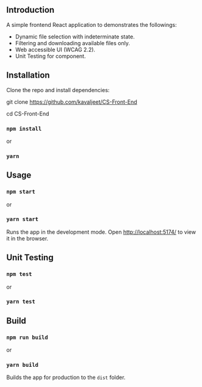 ## Introduction

A simple frontend React application to demonstrates the followings:
- Dynamic file selection with indeterminate state.
- Filtering and downloading available files only.
- Web accessible UI (WCAG 2.2).
- Unit Testing for component.

## Installation
Clone the repo and install dependencies:

git clone https://github.com/kavaljeet/CS-Front-End

cd CS-Front-End

### `npm install`

or 

### `yarn`



## Usage

### `npm start`

or

### `yarn start`

Runs the app in the development mode.
Open [http://localhost:5174/](http://localhost:5174/) to view it in the browser.


## Unit Testing

### `npm test`

or

### `yarn test`


## Build

### `npm run build`

or 

### `yarn build`

Builds the app for production to the `dist` folder.

